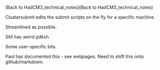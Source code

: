 [Back to HadCM3_technical_notes](Back to HadCM3_technical_notes)

Clustersubmit edits the submit scripts on the fly for a specific machine.

Streamlined as possible.

Still has weird pdksh.

Some user-specific bits.

Paul has documented this - see webpages.  Need to shift this onto github/markdown.



